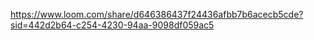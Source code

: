 https://www.loom.com/share/d646386437f24436afbb7b6acecb5cde?sid=442d2b64-c254-4230-94aa-9098df059ac5
